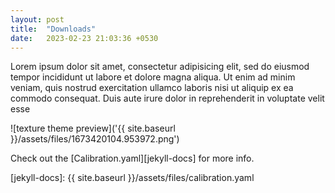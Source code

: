 ```yaml
---
layout: post
title:  "Downloads"
date:   2023-02-23 21:03:36 +0530
---
```

Lorem ipsum dolor sit amet, consectetur adipisicing elit, sed do eiusmod tempor incididunt ut labore et dolore magna aliqua. Ut enim ad minim veniam, quis nostrud exercitation ullamco laboris nisi ut aliquip ex ea commodo consequat. Duis aute irure dolor in reprehenderit in voluptate velit esse

![texture theme preview]('{{ site.baseurl }}/assets/files/1673420104.953972.png')

Check out the [Calibration.yaml][jekyll-docs] for more info.

[jekyll-docs]: {{ site.baseurl }}/assets/files/calibration.yaml
